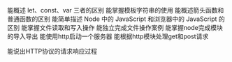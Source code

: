 能概述 let、const、var 三者的区别
能掌握模板字符串的使用
能概述箭头函数和普通函数的区别
能简单描述 Node 中的 JavaScript 和浏览器中的 JavaScript 的区别
能掌握文件读取和写入操作
能独立完成文件操作案例
能掌握node完成模块的导入导出
能使用http启动一个服务器
能根据http模块处理get和post请求

能说出HTTP协议的请求响应过程